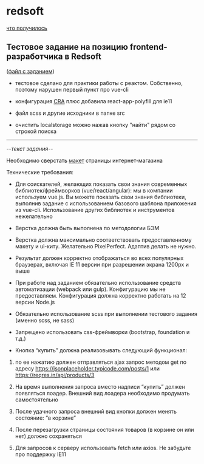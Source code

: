 # redsoft

[что получилось](https://vvaleri.github.io/redsoft)

**Тестовое задание на позицию frontend-разработчика в Redsoft**
-------------------------
([файл с заданием](https://docs.google.com/document/d/1Vamqwl3MaXDFOMcEBTVsvoZhADblO-CcBVqVKs3Pij0/edit#))


- тестовое сделано для практики работы с реактом. Собственно, поэтому нарушен первый пункт про vue-cli

- конфигурация [CRA](https://github.com/facebook/create-react-app/tree/master/packages/react-scripts) плюс добавила react-app-polyfill для ie11 

- файл scss и другие исходники в папке src

- очистить localstorage можно нажав кнопку "найти" рядом со строкой поиска



***
--*текст задания*--

Необходимо сверстать [макет](https://www.figma.com/file/p5xYvZV5Vy9cZvWzkL7uk5/Redsoft-test?node-id=0%3A1) страницы интернет-магазина

Технические требования:

- Для соискателей, желающих показать свои знания современных библиотек/фреймворков (vue/react/angular): мы в компании используем vue.js. Вы можете показать свои знания библиотеки, выполнив задание с использованием базового шаблона приложения из vue-cli. Использование других библиотек и инструментов нежелательно

- Верстка должна быть выполнена по методологии БЭМ

- Верстка должна максимально соответствовать предоставленному макету и ui-киту. Желательно PixelPerfect. Адаптив делать не нужно.

- Результат должен корректно отображаться во всех популярных браузерах, включая IE 11 версии при разрешении экрана 1200px и выше

- При работе над заданием обязательно использование средств автоматизации (webpack или gulp). Конфигурацию мы не предоставляем. Конфигурация должна корректно работать на 12 версии Node.js

- Обязательно использование scss при выполнении тестового задания (именно scss, не sass)

- Запрещено использовать css-фреймворки (bootstrap, foundation и т.д.)

- Кнопка “купить” должна реализовывать следующий функционал:

1. по ее нажатию должен отправляться ajax запрос методом get по адресу https://jsonplaceholder.typicode.com/posts/1 или https://reqres.in/api/products/3

2. На время выполнения запроса вместо надписи “купить” должен появляться лоадер. Внешний вид лоадера необходимо продумать самостоятельно

3. После удачного запроса внешний вид кнопки должен менять состояние: “в корзине”

4. После перезагрузки страницы состояния товаров (в корзине он или нет) должно сохраняться

5. Для запросов к серверу использовать fetch или axios. Не забудьте про поддержку IE11

